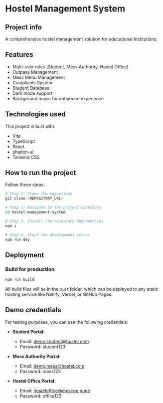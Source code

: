 
# Hostel Management System

## Project info

A comprehensive hostel management solution for educational institutions.

## Features

- Multi-user roles (Student, Mess Authority, Hostel Office)
- Outpass Management
- Mess Menu Management
- Complaints System
- Student Database
- Dark mode support
- Background music for enhanced experience

## Technologies used

This project is built with:

- Vite
- TypeScript
- React
- shadcn-ui
- Tailwind CSS

## How to run the project

Follow these steps:

```sh
# Step 1: Clone the repository
git clone <REPOSITORY_URL>

# Step 2: Navigate to the project directory
cd hostel-management-system

# Step 3: Install the necessary dependencies
npm i

# Step 4: Start the development server
npm run dev
```

## Deployment

### Build for production

```sh
npm run build
```

All build files will be in the `dist` folder, which can be deployed to any static hosting service like Netlify, Vercel, or GitHub Pages.

## Demo credentials

For testing purposes, you can use the following credentials:

- **Student Portal**:
  - Email: demo.student@hostel.com
  - Password: student123

- **Mess Authority Portal**:
  - Email: demo.mess@hostel.com
  - Password: mess123

- **Hostel Office Portal**:
  - Email: hosteloffice@mescoe.pune
  - Password: office123
